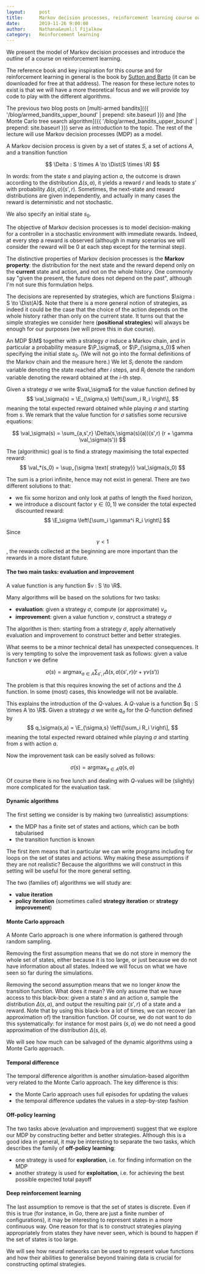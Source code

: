 ```yaml
---
layout:     post
title:      Markov decision processes, reinforcement learning course outline
date:       2019-11-26 9:00:00
author:     Nathana&euml;l Fijalkow
category:   Reinforcement learning
---
```


<script type="text/x-mathjax-config">
MathJax.Hub.Config({
  TeX: {
    Macros: {
      R: "{\\mathbb{R}}",
      Q: "{\\mathbb{Q}}",
      N: "{\\mathbb{N}}",
      Z: "{\\mathbb{Z}}",
      M: "{\\mathcal{M}}",
      A: "{\\mathcal{A}}",
      B: "{\\mathcal{B}}",
      E: "{\\mathbb{E}}",
      P: "{\\mathbb{P}}",
      val: "{\\text{val}}",
      Dist: "{\\mathbb{D}}",
    }
  }
});
</script>

<p class="intro"><span class="dropcap">W</span>e present the model of Markov decision processes and introduce the outline of a course on reinforcement learning.</p>

The reference book and key inspiration for this course and for reinforcement learning in general is the book by [Sutton and Barto](http://incompleteideas.net/book/the-book.html) (it can be downloaded for free at that address).
The reason for these lecture notes to exist is that we will have a more theoretical focus and we will provide toy code to play with the different algorithms.

The previous two blog posts on [multi-armed bandits]({{ '/blog/armed_bandits_upper_bound' | prepend: site.baseurl }}) and [the Monte Carlo tree search algorithm]({{ '/blog/armed_bandits_upper_bound' | prepend: site.baseurl }}) serve as introduction to the topic. The rest of the lecture will use Markov decision processes (MDP) as a model.

A Markov decision process is given by a set of states $S$, a set of actions $A$, and a transition function

$$
\Delta : S \times A \to \Dist(S \times \R)
$$

In words: from the state $s$ and playing action $a$, the outcome is drawn according to the distribution $\Delta(s,a)$, it yields a reward $r$ and leads to state $s'$ with probability $\Delta(s,a)(s',r)$.
Sometimes, the next-state and reward distributions are given independently, and actually in many cases the reward is deterministic and not stochastic.

We also specify an initial state $s_0$.

The objective of Markov decision processes is to model decision-making for a controller in a stochastic environment with immediate rewards.
Indeed, at every step a reward is observed (although in many scenarios we will consider the reward will be $0$ at each step except for the terminal step).

The distinctive properties of Markov decision processes is the **Markov property**: the distribution for the next state and the reward depend only on the **current** state and action, and not on the whole history. One commonly say "given the present, the future does not depend on the past", although I'm not sure this formulation helps.

The decisions are represented by strategies, which are functions $\sigma : S \to \Dist(A)$.
Note that there is a more general notion of strategies, as indeed it could be the case that the choice of the action depends on the whole history rather than only on the current state.
It turns out that the simple strategies we consider here (**positional strategies**) will always be enough for our purposes (we will prove this in due course).

An MDP $\M$ together with a strategy $\sigma$ induce a Markov chain, and in particular a probability measure $\P_\sigma$, or $\P_{\sigma,s_0}$ when specifying the initial state $s_0$.
(We will not go into the formal definitions of the Markov chain and the measure here.)
We let $S_i$ denote the random variable denoting the state reached after $i$ steps, and $R_i$ denote the random variable denoting the reward obtained at the $i$-th step. 

Given a strategy $\sigma$ we write $\val_\sigma$ for the value function defined by
$$
\val_\sigma(s) = \E_{\sigma,s} \left\[\sum_i R_i \right\],
$$
meaning the total expected reward obtained while playing $\sigma$ and starting from $s$.
We remark that the value function for $\sigma$ satisfies some recursive equations:

$$
\val_\sigma(s) = \sum_{a,s',r} \Delta(s,\sigma(s)(a))(s',r) (r + \gamma \val_\sigma(s'))
$$

The (algorithmic) goal is to find a strategy maximising the total expected reward:
$$
\val_*(s_0) = \sup_{\sigma \text{ strategy}} \val_\sigma(s_0)
$$

The sum is a priori infinite, hence may not exist in general. 
There are two different solutions to that: 
* we fix some horizon and only look at paths of length the fixed horizon,
* we introduce a discount factor $\gamma \in (0,1)$ we consider the total expected discounted reward:
$$
\E_\sigma \left\[\sum_i \gamma^i R_i \right\]
$$

Since $$\gamma \less 1$$, the rewards collected at the beginning are more important than the rewards in a more distant future.

#### The two main tasks: evaluation and improvement

A value function is any function $v : S \to \R$.

Many algorithms will be based on the solutions for two tasks:
* **evaluation**: given a strategy $\sigma$, compute (or approximate) $v_\sigma$
* **improvement**: given a value function $v$, construct a strategy $\sigma$

The algorithm is then: starting from a strategy $\sigma$, apply alternatively evaluation and improvement to construct better and better strategies.

What seems to be a minor technical detail has unexpected consequences.
It is very tempting to solve the improvement task as follows: 
given a value function $v$ we define 

$$
\sigma(s) = \text{argmax}_{a \in A} \sum_{s',r} \Delta(s,a)(s',r) (r + \gamma v(s'))
$$

The problem is that this requires knowing the set of actions and the $\Delta$ function.
In some (most) cases, this knowledge will not be available.

This explains the introduction of the $Q$-values.
A $Q$-value is a function $q : S \times A \to \R$.
Given a strategy $\sigma$ we write $q_\sigma$ for the $Q$-function defined by
$$
q_\sigma(s,a) = \E_{\sigma,s} \left\[\sum_i R_i \right\],
$$
meaning the total expected reward obtained while playing $\sigma$ and starting from $s$ with action $a$.

Now the improvement task can be easily solved as follows:

$$
\sigma(s) = \text{argmax}_{a \in A} q(s,a)
$$

Of course there is no free lunch and dealing with $Q$-values will be (slightly) more complicated for the evaluation task.

#### Dynamic algorithms 

The first setting we consider is by making two (unrealistic) assumptions:
* the MDP has a finite set of states and actions, which can be both tabularised
* the transition function is known

The first item means that in particular we can write programs including for loops on the set of states and actions.
Why making these assumptions if they are not realistic? 
Because the algorithms we will construct in this setting will be useful for the more general setting.

The two (families of) algorithms we will study are:
* **value iteration**
* **policy iteration** (sometimes called **strategy iteration** or **strategy improvement**)

#### Monte Carlo approach

A Monte Carlo approach is one where information is gathered through random sampling.

Removing the first assumption means that we do not store in memory the whole set of states, either because it is too large, 
or just because we do not have information about all states. 
Indeed we will focus on what we have seen so far during the simulations.

Removing the second assumption means that we no longer *know* the transition function. What does it mean?
We only assume that we have access to this black-box: given a state $s$ and an action $a$, sample the distribution $\Delta(s,a)$, and output the resulting pair $(s',r)$ of a state and a reward.
Note that by using this black-box a lot of times, we can recover (an approximation of) the transition function.
Of course, we do not want to do this systematically: for instance for most pairs $(s,a)$ we do not need a good approximation of the distribution $\Delta(s,a)$.

We will see how much can be salvaged of the dynamic algorithms using a Monte Carlo approach.

#### Temporal difference

The temporal difference algorithm is another simulation-based algorithm very related to the Monte Carlo approach.
The key difference is this:
* the Monte Carlo approach uses full episodes for updating the values
* the temporal difference updates the values in a step-by-step fashion

#### Off-policy learning

The two tasks above (evaluation and improvement) suggest that we explore our MDP by constructing better and better strategies.
Although this is a good idea in general, it may be interesting to separate the two tasks, which describes the family of **off-policy learning**:
* one strategy is used for **exploration**, i.e. for finding information on the MDP
* another strategy is used for **exploitation**, i.e. for achieving the best possible expected total payoff

#### Deep reinforcement learning

The last assumption to remove is that the set of states is discrete. 
Even if this is true (for instance, in Go, there are just a finite number of configurations), it may be interesting to represent states in a more continuous way.
One reason for that is to construct strategies playing appropriately from states they have never seen, which is bound to happen if the set of states is too large.

We will see how neural networks can be used to represent value functions and how their abilities to generalise beyond training data is crucial for constructing optimal strategies.


